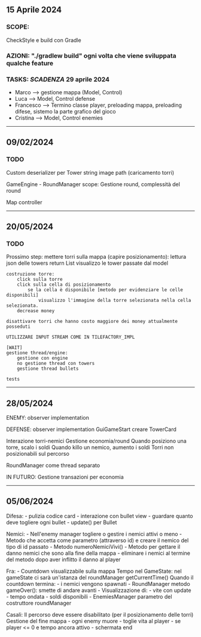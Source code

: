 ## 15 Aprile 2024
### SCOPE: 
CheckStyle e build con Gradle
### AZIONI: "./gradlew build" ogni volta che viene sviluppata qualche feature
### TASKS:  _SCADENZA_ 29 aprile 2024
- Marco --> gestione mappa (Model, Control)
- Luca --> Model, Control defense
- Francesco --> Termino classe player, preloading mappa, preloading difese, sistemo la parte grafico del gioco
- Cristina --> Model, Control enemies

---------

## 09/02/2024
###  TODO 
Custom deserializer per Tower
string image path (caricamento torri)

GameEngine
	- RoundManager
		scope: Gestione round, complessità del round

Map controller

---------

## 20/05/2024
### TODO

Prossimo step:
	mettere torri sulla mappa (capire posizionamento):
		lettura json delle towers
			return List<Towers>
			visualizzo le tower passate dal model
	
	costruzione torre:
		click sulla torre
		click sulla cella di posizionamento
			se la cella è disponibile [metodo per evidenziare le celle disponibili]
				visualizzo l'immagine della torre selezionata nella cella selezionata.		
		decrease money
	
	disattivare torri che hanno costo maggiore dei money attualmente posseduti
	
	UTILIZZARE INPUT STREAM COME IN TILEFACTORY_IMPL
	
	[WAIT]
	gestione thread/engine:
		gestione con engine
		no gestione thread con towers
		gestione thread bullets
		
	tests
	
---------

## 28/05/2024

ENEMY:
	observer implementation

DEFENSE:
	observer implementation
	GuiGameStart creare TowerCard
		
Interazione torri-nemici
Gestione economia/round
	Quando posiziono una torre, scalo i soldi
	Quando killo un nemico, aumento i soldi
Torri non posizionabili sul percorso

RoundManager come thread separato

IN FUTURO:
	Gestione transazioni per economia

---------------------------

## 05/06/2024

Difesa:
	- pulizia codice card
	- interazione con bullet view
	- guardare quanto deve togliere ogni bullet
	- update() per Bullet
	
Nemici:
	- Nell'enemy manager togliere o gestire i nemici attivi o meno
	- Metodo che accetta come parametro (attraverso id) e creare il nemico del tipo di id passato
	- Metodo numeroNemiciVivi() 
	- Metodo per gettare il danno nemici che sono alla fine della mappa
		- eliminare i nemici al termine del metodo dopo aver inflitto il danno al player

Fra:
	- Countdown visualizzabile sulla mappa
		Tempo nel GameState: nel gameState ci sarà un'istanza del roundManager
			getCurrentTime()
		Quando il countdown termina:
			- i nemici vengono spawnati
	- RoundManager
		metodo gameOver(): smette di andare avanti
	- Visualizzazione di:
		- vite con update
		- tempo ondata
		- soldi disponibili
	- EnemiesManager parametro del costruttore roundManager
	
Casali:
	Il percorso deve essere disabilitato (per il posizionamento delle torri)
	Gestione del fine mappa
		- ogni enemy muore
		- toglie vita al player
			- se player <= 0 e tempo ancora attivo
				- schermata end
